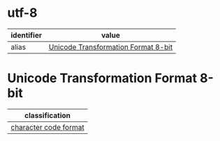 # utf-8

| identifier     | value
| -------------- | -----
| alias          | [Unicode Transformation Format 8-bit](#unicode-transformation-format-8-bit)

# Unicode Transformation Format 8-bit

| classification
| --------------
| [character code format](character.md)

